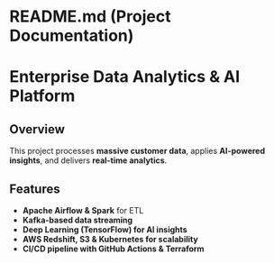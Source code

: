 # README.md (Project Documentation)
# Enterprise Data Analytics & AI Platform
## Overview
This project processes **massive customer data**, applies **AI-powered insights**, and delivers **real-time analytics**.

## Features
- **Apache Airflow & Spark** for ETL
- **Kafka-based data streaming**
- **Deep Learning (TensorFlow) for AI insights**
- **AWS Redshift, S3 & Kubernetes for scalability**
- **CI/CD pipeline with GitHub Actions & Terraform**
